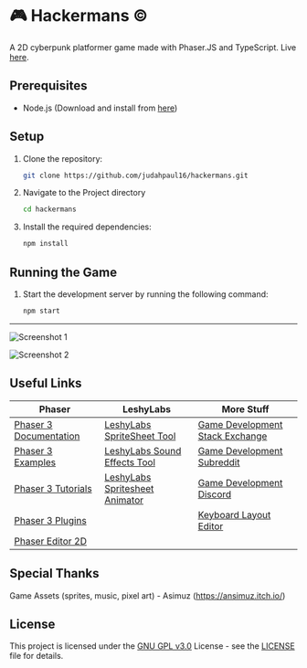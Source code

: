 # :video_game: Hackermans &copy;
A 2D cyberpunk platformer game made with Phaser.JS and TypeScript. Live [here](https://hackermans.judahpaul.com/).

## Prerequisites

- Node.js (Download and install from [here](https://nodejs.org/))

## Setup

1. Clone the repository:
   ```bash
   git clone https://github.com/judahpaul16/hackermans.git
2. Navigate to the Project directory
   ```bash
   cd hackermans
3. Install the required dependencies:
   ```bash
   npm install
   
## Running the Game

1. Start the development server by running the following command:
    ```bash
    npm start

---

![Screenshot 1](screenshots/1.png)  

![Screenshot 2](screenshots/2.png)

## Useful Links
| Phaser | LeshyLabs | More Stuff |
| --- | --- | --- |
| [Phaser 3 Documentation](https://photonstorm.github.io/phaser3-docs/index.html) | [LeshyLabs SpriteSheet Tool](https://www.leshylabs.com/apps/sstool/) | [Game Development Stack Exchange](https://gamedev.stackexchange.com/) |
| [Phaser 3 Examples](https://phaser.io/examples) | [LeshyLabs Sound Effects Tool](https://www.leshylabs.com/apps/sfMaker/) | [Game Development Subreddit](https://www.reddit.com/r/gamedev/) |
| [Phaser 3 Tutorials](https://phaser.io/learn) | [LeshyLabs Spritesheet Animator](https://www.leshylabs.com/apps/spriteSheetAnimator/#demo) | [Game Development Discord](https://discord.gg/gameDev) |
| [Phaser 3 Plugins](https://rexrainbow.github.io/phaser3-rex-notes/docs/site/plugin-list/) | | [Keyboard Layout Editor](http://www.keyboard-layout-editor.com/) |
| [Phaser Editor 2D](https://phasereditor2d.com/) | | |

## Special Thanks
Game Assets (sprites, music, pixel art) - Asimuz (https://ansimuz.itch.io/)

## License
This project is licensed under the [GNU GPL v3.0](https://www.gnu.org/licenses/gpl-3.0.en.html) License - see the [LICENSE](LICENSE) file for details.
